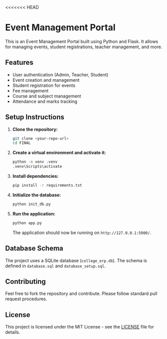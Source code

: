 <<<<<<< HEAD
# Event Management Portal

This is an Event Management Portal built using Python and Flask. It allows for managing events, student registrations, teacher management, and more.

## Features

- User authentication (Admin, Teacher, Student)
- Event creation and management
- Student registration for events
- Fee management
- Course and subject management
- Attendance and marks tracking

## Setup Instructions

1.  **Clone the repository:**
    ```bash
    git clone <your-repo-url>
    cd FINAL
    ```

2.  **Create a virtual environment and activate it:**
    ```bash
    python -m venv .venv
    .venv\Scripts\activate
    ```

3.  **Install dependencies:**
    ```bash
    pip install -r requirements.txt
    ```

4.  **Initialize the database:**
    ```bash
    python init_db.py
    ```

5.  **Run the application:**
    ```bash
    python app.py
    ```

    The application should now be running on `http://127.0.0.1:5000/`.

## Database Schema

The project uses a SQLite database (`college_erp.db`). The schema is defined in `database.sql` and `database_setup.sql`.

## Contributing

Feel free to fork the repository and contribute. Please follow standard pull request procedures.

## License

This project is licensed under the MIT License - see the [LICENSE](LICENSE) file for details.
